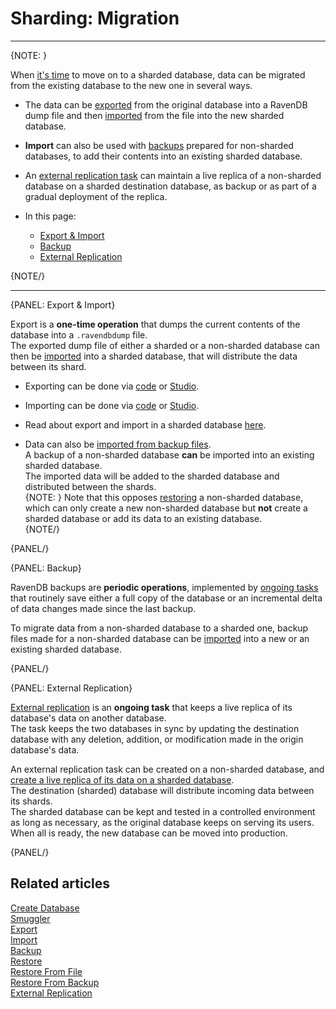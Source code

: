 ﻿# Sharding: Migration
---

{NOTE: }

When [it's time](../sharding/overview#when-should-sharding-be-used) 
to move on to a sharded database, data can be migrated from the existing 
database to the new one in several ways.  

* The data can be [exported](../sharding/import-and-export#export) 
  from the original database into a RavenDB dump file and then 
  [imported](../sharding/import-and-export#import) from the file 
  into the new sharded database.  
* **Import** can also be used with [backups](../sharding/backup-and-restore/backup) 
  prepared for non-sharded databases, to add their contents into 
  an existing sharded database.  
* An [external replication task](../sharding/external-replication) 
  can maintain a live replica of a non-sharded database on a sharded 
  destination database, as backup or as part of a gradual deployment 
  of the replica.  

* In this page:  
  * [Export & Import](../sharding/migration#export-&-import)  
  * [Backup](../sharding/migration#backup)  
  * [External Replication](../sharding/migration#external-replication)  

{NOTE/}

---

{PANEL: Export & Import}

Export is a **one-time operation** that dumps the current contents 
of the database into a `.ravendbdump` file.  
The exported dump file of either a sharded or a non-sharded database 
can then be [imported](../sharding/import-and-export#import) into 
a sharded database, that will distribute the data between its shard.  

* Exporting can be done via [code](../client-api/smuggler/what-is-smuggler#export) 
  or [Studio](../studio/database/tasks/export-database).  
* Importing can be done via [code](../client-api/smuggler/what-is-smuggler#import) 
  or [Studio](../studio/database/tasks/import-data/import-data-file).  
* Read about export and import in a sharded database [here](../sharding/import-and-export).  

* Data can also be 
  [imported from backup files](../sharding/import-and-export#importing-data-from-backup-files).  
  A backup of a non-sharded database **can** be imported into an existing sharded database.  
  The imported data will be added to the sharded database and distributed between the shards.  
  {NOTE: }
  Note that this opposes [restoring](../sharding/backup-and-restore/restore) 
  a non-sharded database, which can only create a new non-sharded database 
  but **not** create a sharded database or add its data to an existing database.  
  {NOTE/}
   
{PANEL/}

{PANEL: Backup}

RavenDB backups are **periodic operations**, implemented by 
[ongoing tasks](../server/ongoing-tasks/backup-overview) 
that routinely save either a full copy of the database or 
an incremental delta of data changes made since the last backup.  

To migrate data from a non-sharded database to a sharded one, 
backup files made for a non-sharded database can be 
[imported](../sharding/import-and-export#importing-data-from-backup-files) 
into a new or an existing sharded database.  

{PANEL/}

{PANEL: External Replication}

[External replication](../server/ongoing-tasks/external-replication) 
is an **ongoing task** that keeps a live replica of its database's data 
on another database.  
The task keeps the two databases in sync by updating the destination 
database with any deletion, addition, or modification made in the 
origin database's data.  

An external replication task can be created on a non-sharded database, 
and [create a live replica of its data on a sharded database](../sharding/external-replication#non-sharded-database-to-sharded-database).  
The destination (sharded) database will distribute incoming data between 
its shards.  
The sharded database can be kept and tested in a controlled environment 
as long as necessary, as the original database keeps on serving its users. 
When all is ready, the new database can be moved into production.  

{PANEL/}

## Related articles

[Create Database](../sharding/administration/studio-admin#creating-a-sharded-database)  
[Smuggler](../client-api/smuggler/what-is-smuggler)  
[Export](../sharding/import-and-export#export)  
[Import](../sharding/import-and-export#import)  
[Backup](../sharding/backup-and-restore/backup)  
[Restore](../sharding/backup-and-restore/restore)  
[Restore From File](../sharding/import-and-export#importing-data-from-a--file)  
[Restore From Backup](../sharding/import-and-export#importing-data-from-backup-files)  
[External Replication](../sharding/external-replication)  
